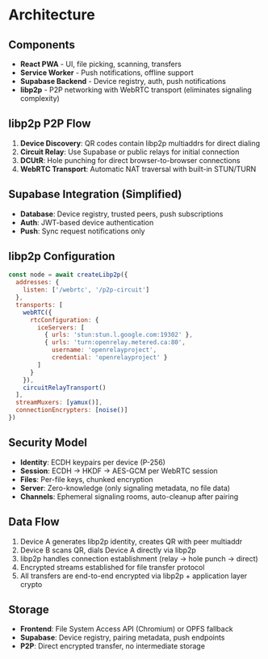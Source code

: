 # Architecture

## Components
- **React PWA** - UI, file picking, scanning, transfers
- **Service Worker** - Push notifications, offline support
- **Supabase Backend** - Device registry, auth, push notifications
- **libp2p** - P2P networking with WebRTC transport (eliminates signaling complexity)

## libp2p P2P Flow
1. **Device Discovery**: QR codes contain libp2p multiaddrs for direct dialing
2. **Circuit Relay**: Use Supabase or public relays for initial connection
3. **DCUtR**: Hole punching for direct browser-to-browser connections
4. **WebRTC Transport**: Automatic NAT traversal with built-in STUN/TURN

## Supabase Integration (Simplified)
- **Database**: Device registry, trusted peers, push subscriptions
- **Auth**: JWT-based device authentication
- **Push**: Sync request notifications only

## libp2p Configuration
```javascript
const node = await createLibp2p({
  addresses: {
    listen: ['/webrtc', '/p2p-circuit']
  },
  transports: [
    webRTC({
      rtcConfiguration: {
        iceServers: [
          { urls: 'stun:stun.l.google.com:19302' },
          { urls: 'turn:openrelay.metered.ca:80',
            username: 'openrelayproject',
            credential: 'openrelayproject' }
        ]
      }
    }),
    circuitRelayTransport()
  ],
  streamMuxers: [yamux()],
  connectionEncrypters: [noise()]
})
```

## Security Model
- **Identity**: ECDH keypairs per device (P-256)
- **Session**: ECDH → HKDF → AES-GCM per WebRTC session
- **Files**: Per-file keys, chunked encryption
- **Server**: Zero-knowledge (only signaling metadata, no file data)
- **Channels**: Ephemeral signaling rooms, auto-cleanup after pairing

## Data Flow
1. Device A generates libp2p identity, creates QR with peer multiaddr
2. Device B scans QR, dials Device A directly via libp2p
3. libp2p handles connection establishment (relay → hole punch → direct)
4. Encrypted streams established for file transfer protocol
5. All transfers are end-to-end encrypted via libp2p + application layer crypto

## Storage
- **Frontend**: File System Access API (Chromium) or OPFS fallback
- **Supabase**: Device registry, pairing metadata, push endpoints
- **P2P**: Direct encrypted transfer, no intermediate storage
